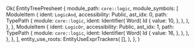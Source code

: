 Ok(
    EntityTreePresheet {
        module_path: `core::logic`,
        module_symbols: [
            ModuleItem {
                ident: `LogicAnd`,
                accessibility: Public,
                ast_idx: 0,
                path: TypePath {
                    module: `core::logic`,
                    ident: Identifier(
                        Word(
                            Id {
                                value: 10,
                            },
                        ),
                    ),
                },
            },
            ModuleItem {
                ident: `LogicOr`,
                accessibility: Public,
                ast_idx: 1,
                path: TypePath {
                    module: `core::logic`,
                    ident: Identifier(
                        Word(
                            Id {
                                value: 16,
                            },
                        ),
                    ),
                },
            },
        ],
        entity_use_roots: EntityUseExprTrackers(
            [],
        ),
    },
)